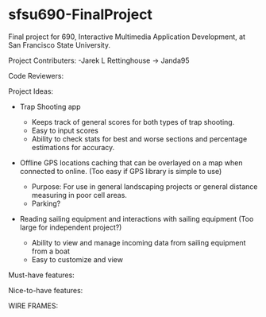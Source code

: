 # sfsu690-FinalProject
Final project for 690, Interactive Multimedia Application Development, at San Francisco State University. 

Project Contributers:
-Jarek L Rettinghouse -> Janda95

Code Reviewers:


Project Ideas:
- Trap Shooting app
  - Keeps track of general scores for both types of trap shooting.
  - Easy to input scores
  - Ability to check stats for best and worse sections and percentage estimations for accuracy.


- Offline GPS locations caching that can be overlayed on a map when connected to online. (Too easy if GPS library is simple to use)
  - Purpose: For use in general landscaping projects or general distance measuring in poor cell areas.
  - Parking?
  
  
- Reading sailing equipment and interactions with sailing equipment (Too large for independent project?)
  - Ability to view and manage incoming data from sailing equipment from a boat
  - Easy to customize and view
  

Must-have features:


Nice-to-have features:



WIRE FRAMES:




